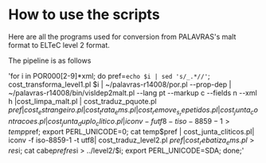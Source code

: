 # How to use the scripts
Here are all the programs used for conversion from PALAVRAS's malt format to ELTeC level 2 format.

The pipeline is as follows

'for i in POR000[2-9]*xml; do pref=`echo $i | sed 's/_.*//'`; cost_transforma_level1.pl $i | ~/palavras-r14008/por.pl --prop-dep | ~/palavras-r14008/bin/visldep2malt.pl --lang pt --markup c --fields n --xml h |cost_limpa_malt.pl | cost_traduz_pquote.pl $pref | cost_estrangeiro.pl| cost_trata_ems.pl | cost_remove_s_repetidos.pl | cost_junta_contracoes.pl| cost_junta_duplo_clitico.pl | iconv -f utf8 -t iso-8859-1 > temp$pref; export PERL_UNICODE=0; cat temp$pref | cost_junta_cliticos.pl| iconv -f iso-8859-1 -t utf8| cost_traduz_level2.pl $pref | cost_rebatiza_ems.pl > res$i;  cat cabe$pref res$i > ../level2/$i; export PERL_UNICODE=SDA; done;'
